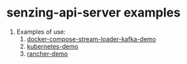 # senzing-api-server examples

1. Examples of use:
    1. [docker-compose-stream-loader-kafka-demo](https://github.com/senzing-garage/docker-compose-stream-loader-kafka-demo)
    1. [kubernetes-demo](https://github.com/senzing-garage/kubernetes-demo)
    1. [rancher-demo](https://github.com/senzing-garage/rancher-demo/tree/main/docs/db2-cluster-demo)
